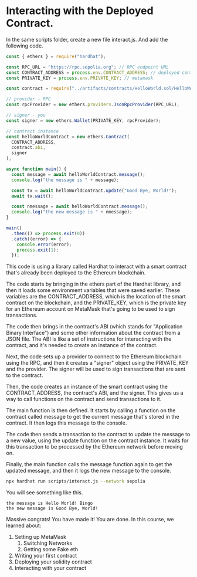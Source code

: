 ﻿# Interacting with the Deployed Contract.

In the same scripts folder, create a new file interact.js. And add the following code.

```js
const { ethers } = require("hardhat");

const RPC_URL = "https://rpc.sepolia.org"; // RPC endpoint URL
const CONTRACT_ADDRESS = process.env.CONTRACT_ADDRESS; // deployed contract address
const PRIVATE_KEY = process.env.PRIVATE_KEY; // metamask

const contract = require("../artifacts/contracts/HelloWorld.sol/HelloWorld.json");

// provider - RPC
const rpcProvider = new ethers.providers.JsonRpcProvider(RPC_URL);

// signer - you
const signer = new ethers.Wallet(PRIVATE_KEY, rpcProvider);

// contract instance
const helloWorldContract = new ethers.Contract(
  CONTRACT_ADDRESS,
  contract.abi,
  signer
);

async function main() {
  const message = await helloWorldContract.message();
  console.log("the message is " + message);

  const tx = await helloWorldContract.update("Good Bye, World!");
  await tx.wait();

  const nmessage = await helloWorldContract.message();
  console.log("the new message is " + nmessage);
}

main()
  .then(() => process.exit(0))
  .catch((error) => {
    console.error(error);
    process.exit(1);
  });

```

This code is using a library called Hardhat to interact with a smart contract that's already been deployed to the Ethereum blockchain.

The code starts by bringing in the ethers part of the Hardhat library, and then it loads some environment variables that were saved earlier. These variables are the CONTRACT_ADDRESS, which is the location of the smart contract on the blockchain, and the PRIVATE_KEY, which is the private key for an Ethereum account on MetaMask that's going to be used to sign transactions.

The code then brings in the contract's ABI (which stands for "Application Binary Interface") and some other information about the contract from a JSON file. The ABI is like a set of instructions for interacting with the contract, and it's needed to create an instance of the contract.

Next, the code sets up a provider to connect to the Ethereum blockchain using the RPC, and then it creates a "signer" object using the PRIVATE_KEY and the provider. The signer will be used to sign transactions that are sent to the contract.

Then, the code creates an instance of the smart contract using the CONTRACT_ADDRESS, the contract's ABI, and the signer. This gives us a way to call functions on the contract and send transactions to it.

The main function is then defined. It starts by calling a function on the contract called message to get the current message that's stored in the contract. It then logs this message to the console.

The code then sends a transaction to the contract to update the message to a new value, using the update function on the contract instance. It waits for this transaction to be processed by the Ethereum network before moving on.

Finally, the main function calls the message function again to get the updated message, and then it logs the new message to the console.

```bash
npx hardhat run scripts/interact.js --network sepolia
```

You will see something like this.

```
the message is Hello World! Bingo
the new message is Good Bye, World!
```

Massive congrats! You have made it! You are done. In this course, we learned about:

1.  Setting up MetaMask
    1.  Switching Networks
    2.  Getting some Fake eth
2.  Writing your first contract
3.  Deploying your solidity contract
4.  Interacting with your contract
